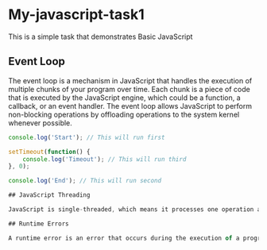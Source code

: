 # My-javascript-task1
This is a simple task that demonstrates  Basic JavaScript
## Event Loop
The event loop is a mechanism in JavaScript that handles the execution of multiple chunks of your program over time. Each chunk is a piece of code that is executed by the JavaScript engine, which could be a function, a callback, or an event handler. The event loop allows JavaScript to perform non-blocking operations by offloading operations to the system kernel whenever possible.
```javascript
console.log('Start'); // This will run first

setTimeout(function() {
    console.log('Timeout'); // This will run third
}, 0);

console.log('End'); // This will run second

## JavaScript Threading

JavaScript is single-threaded, which means it processes one operation at a time in a single sequence, or thread, of execution. However, JavaScript can appear to be multi-threaded due to its asynchronous non-blocking behavior, enabled by the event loop and APIs provided by the browser or Node.js.

## Runtime Errors

A runtime error is an error that occurs during the execution of a program. In JavaScript, runtime errors can be caused by a variety of reasons such as type mismatches, reference errors, range errors, etc.
